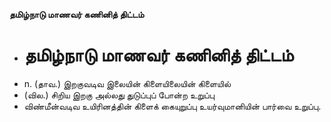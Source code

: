 **தமிழ்நாடு மாணவர் கணினித் திட்டம்**
- # தமிழ்நாடு மாணவர் கணினித் திட்டம்
- n. (தாவ.) இறகுவடிவ இலையின் கிளையிலையின் கிளையில்
- (வில.) சிறிய இறகு அல்லது துடுப்புப் போன்ற உறுப்பு
- விண்மீன்வடிவ உயிரினத்தின் கிளைக் கையுறுப்பு உயர்வுமானியின் பார்வை உறுப்பு.

